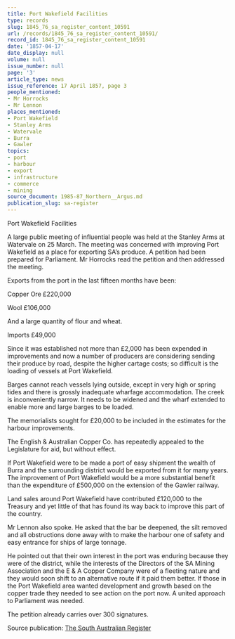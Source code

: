 ```yaml
---
title: Port Wakefield Facilities
type: records
slug: 1845_76_sa_register_content_10591
url: /records/1845_76_sa_register_content_10591/
record_id: 1845_76_sa_register_content_10591
date: '1857-04-17'
date_display: null
volume: null
issue_number: null
page: '3'
article_type: news
issue_reference: 17 April 1857, page 3
people_mentioned:
- Mr Horrocks
- Mr Lennon
places_mentioned:
- Port Wakefield
- Stanley Arms
- Watervale
- Burra
- Gawler
topics:
- port
- harbour
- export
- infrastructure
- commerce
- mining
source_document: 1985-87_Northern__Argus.md
publication_slug: sa-register
---
```


Port Wakefield Facilities

A large public meeting of influential people was held at the Stanley Arms at Watervale on 25 March.  The meeting was concerned with improving Port Wakefield as a place for exporting SA’s produce.  A petition had been prepared for Parliament.  Mr Horrocks read the petition and then addressed the meeting.

Exports from the port in the last fifteen months have been:

Copper Ore	£220,000

Wool	£106,000

And a large quantity of flour and wheat.

Imports 	£49,000

Since it was established not more than £2,000 has been expended in improvements and now a number of producers are considering sending their produce by road, despite the higher cartage costs; so difficult is the loading of vessels at Port Wakefield.

Barges cannot reach vessels lying outside, except in very high or spring tides and there is grossly inadequate wharfage accommodation.  The creek is inconveniently narrow.  It needs to be widened and the wharf extended to enable more and large barges to be loaded.

The memorialists sought for £20,000 to be included in the estimates for the harbour improvements.

The English & Australian Copper Co. has repeatedly appealed to the Legislature for aid, but without effect.

If Port Wakefield were to be made a port of easy shipment the wealth of Burra and the surrounding district would be exported from it for many years.  The improvement of Port Wakefield would be a more substantial benefit than the expenditure of £500,000 on the extension of the Gawler railway.

Land sales around Port Wakefield have contributed £120,000 to the Treasury and yet little of that has found its way back to improve this part of the country.

Mr Lennon also spoke.  He asked that the bar be deepened, the silt removed and all obstructions done away with to make the harbour one of safety and easy entrance for ships of large tonnage.

He pointed out that their own interest in the port was enduring because they were of the district, while the interests of the Directors of the SA Mining Association and the E & A Copper Company were of a fleeting nature and they would soon shift to an alternative route if it paid them better.  If those in the Port Wakefield area wanted development and growth based on the copper trade they needed to see action on the port now.  A united approach to Parliament was needed.

The petition already carries over 300 signatures.

Source publication: [The South Australian Register](/publications/sa-register/)
